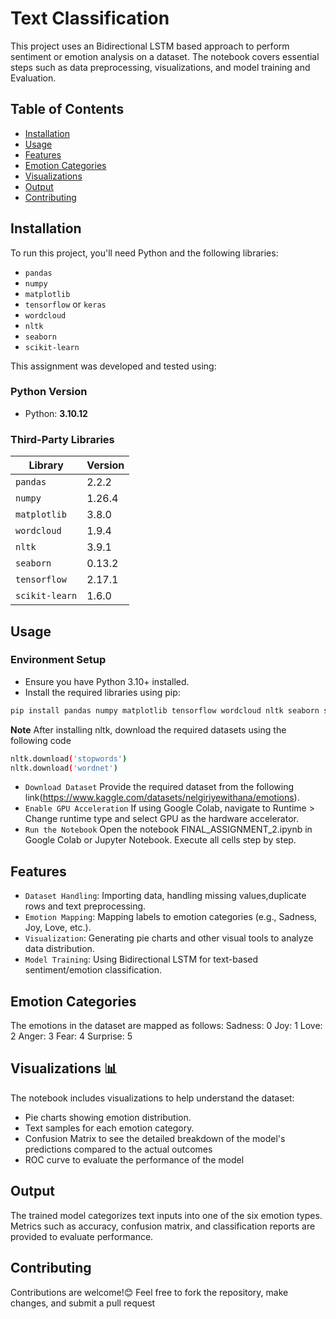 # Text Classification 
This project uses an Bidirectional LSTM based approach to perform sentiment or emotion analysis on a dataset. The notebook covers essential steps such as data preprocessing, visualizations, and model training and Evaluation.
## Table of Contents
- [Installation](#installation)
- [Usage](#usage)
- [Features](#features)
- [Emotion Categories](#emotion-categories)
- [Visualizations](#visualizations)
- [Output](#output)
- [Contributing](#contributing)
## Installation
To run this project, you'll need Python and the following libraries:
- `pandas`
- `numpy`
- `matplotlib`
- `tensorflow` or `keras`
- `wordcloud`
- `nltk`
- `seaborn`
- `scikit-learn`

This assignment was developed and tested using:

### Python Version
- Python: **3.10.12**

### Third-Party Libraries
| Library           | Version   |
|-------------------|-----------|
| `pandas`          | 2.2.2     |
| `numpy`           | 1.26.4    |
| `matplotlib`      | 3.8.0     |
| `wordcloud`       | 1.9.4     |
| `nltk`            | 3.9.1     |
| `seaborn`         | 0.13.2    |
| `tensorflow`      | 2.17.1     |
| `scikit-learn`    | 1.6.0     |

## Usage
### Environment Setup
- Ensure you have Python 3.10+ installed.
- Install the required libraries using pip:
```bash
pip install pandas numpy matplotlib tensorflow wordcloud nltk seaborn scikit-learn
```
**Note** After installing nltk, download the required datasets using the following code
```bash
nltk.download('stopwords')
nltk.download('wordnet')
```
- `Download Dataset`
Provide the required dataset from the following link(https://www.kaggle.com/datasets/nelgiriyewithana/emotions). 
- `Enable GPU Acceleration`
If using Google Colab, navigate to Runtime > Change runtime type and select GPU as the hardware accelerator.
- `Run the Notebook`
Open the notebook FINAL_ASSIGNMENT_2.ipynb in Google Colab or Jupyter Notebook.
Execute all cells step by step.
## Features
- `Dataset Handling`: Importing data, handling missing values,duplicate rows and text preprocessing.
- `Emotion Mapping`: Mapping labels to emotion categories (e.g., Sadness, Joy, Love, etc.).
- `Visualization`: Generating pie charts and other visual tools to analyze data distribution.
- `Model Training`: Using Bidirectional LSTM for text-based sentiment/emotion classification.
## Emotion Categories
The emotions in the dataset are mapped as follows:
Sadness: 0
Joy: 1
Love: 2
Anger: 3
Fear: 4
Surprise: 5
## Visualizations 📊
The notebook includes visualizations to help understand the dataset:
- Pie charts showing emotion distribution.
- Text samples for each emotion category.
- Confusion Matrix to see the detailed breakdown of the model's predictions compared to the actual outcomes
- ROC curve to evaluate the performance of the model
## Output
The trained model categorizes text inputs into one of the six emotion types. Metrics such as accuracy, confusion matrix, and classification reports are provided to evaluate performance.
## Contributing
Contributions are welcome!😊 Feel free to fork the repository, make changes, and submit a pull request
